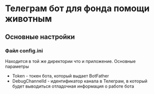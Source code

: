 # Телеграм бот для фонда помощи животным


## Основные настройки

### Файл config.ini

Находится в той же директории что и приложение. Основные параметры

* Token - токен бота, который выдает BotFather
* DebugChannelId - идентификатор канала в Телеграм, в который будет выводиться отладочная информация о работе бота
